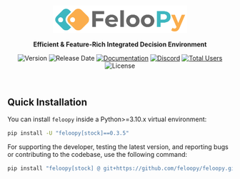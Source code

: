 <div align="center">
  <p>
    <a href="https://feloopy.github.io" target="_blank">
      <picture>
        <source media="(prefers-color-scheme: light)" srcset="https://github.com/feloopy/feloopy/raw/main/repo/assets/feloopy-logo-name-light.png">
        <source media="(prefers-color-scheme: dark)" srcset="https://github.com/feloopy/feloopy/raw/main/repo/assets/feloopy-logo-name-dark.png">
        <img alt="FelooPy's logo." src="https://github.com/feloopy/feloopy/raw/main/repo/assets/feloopy-logo-name-light.png" width="300" height="auto">
      </picture>
    </a>
  </p>
</div>

<p align="center">
  <strong>Efficient & Feature-Rich Integrated Decision Environment</strong>
</p>

<div align="center" style="margin-bottom: 2px;">

![Version](https://img.shields.io/static/v1?label=Version&message=v0.3.5&color=%23fbad4c&labelColor=%233eb7c0&style=flat-square)
![Release Date](https://img.shields.io/github/release-date/feloopy/feloopy?label=release&color=%23fbad4c&labelColor=%233eb7c0&style=flat-square)
[![Documentation](https://img.shields.io/static/v1?label=docs&message=latest&color=%23fbad4c&labelColor=%233eb7c0&style=flat-square)](https://feloopy.readthedocs.io/en/latest/?badge=latest)
[![Discord](https://img.shields.io/discord/1196153377969676399?color=%23fbad4c&label=discord&labelColor=%233eb7c0&style=flat-square)](https://discord.gg/VpZDeG8wbv)
[![Total Users](https://img.shields.io/static/v1?label=total%20users&message=10k+&color=%23fbad4c&labelColor=%233eb7c0&style=flat-square)](https://pepy.tech/project/feloopy)
![License](https://img.shields.io/static/v1?label=license&message=MIT&color=%23fbad4c&labelColor=%233eb7c0&style=flat-square)

</div>


<br>


## Quick Installation

You can install `feloopy` inside a Python>=3.10.x virtual environment:

```bash
pip install -U "feloopy[stock]==0.3.5"
```

For supporting the developer, testing the latest version, and reporting bugs or contributing to the codebase, use the following command:

```bash
pip install "feloopy[stock] @ git+https://github.com/feloopy/feloopy.git"
```